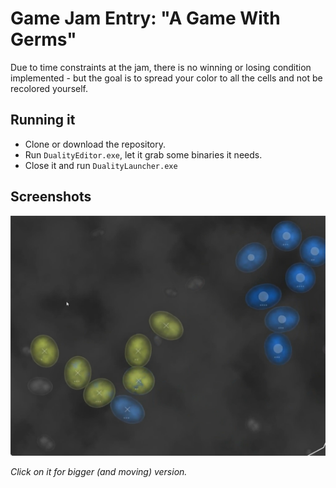 # Game Jam Entry: "A Game With Germs"

Due to time constraints at the jam, there is no winning or losing condition implemented - but the goal is to spread your color to all the cells and not be recolored yourself.

## Running it

- Clone or download the repository.
- Run `DualityEditor.exe`, let it grab some binaries it needs.
- Close it and run `DualityLauncher.exe`

## Screenshots

[![](Screenshot.png)](https://gfycat.com/FocusedNauticalChital)

_Click on it for bigger (and moving) version._
